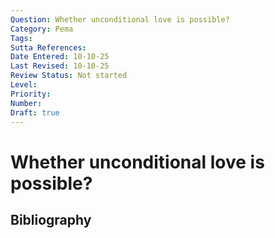 ```yaml
---
Question: Whether unconditional love is possible?
Category: Pema
Tags: 
Sutta References: 
Date Entered: 10-10-25
Last Revised: 10-10-25
Review Status: Not started
Level: 
Priority: 
Number: 
Draft: true
---
```


# Whether unconditional love is possible?

## Bibliography

<!-- 

Notes:



-->